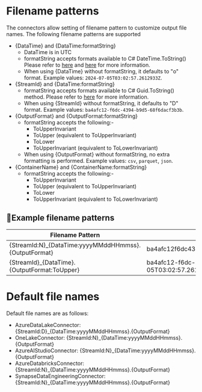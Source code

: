 # Filename patterns
The connectors allow setting of filename pattern to customize output file names.
The following filename patterns are supported
* {DataTime} and {DataTime:formatString}
  * DataTime is in UTC
  * formatString accepts formats available to C# DateTime.ToString() Please refer to [here](https://learn.microsoft.com/en-us/dotnet/standard/base-types/standard-date-and-time-format-strings) and [here](https://learn.microsoft.com/en-us/dotnet/standard/base-types/custom-date-and-time-format-strings) for more information.
  * When using {DataTime} without formatString, it defaults to "o" format. Example values: `2024-07-05T03:02:57.2612933Z`.
* {StreamId} and {DataTime:formatString} 
  * formatString accepts formats available to C# Guid.ToString() method. Please refer to [here](https://learn.microsoft.com/en-us/dotnet/api/system.guid.tostring?view=net-8.0) for more information.
  * When using {StreamId} without formatString, it defaults to "D" format. Example values: `ba4afc12-f6dc-4394-b9d5-68f6dacf3b3b`.
* {OutputFormat} and {OutputFormat:formatString}
  * formatString accepts the following:-
    * ToUpperInvariant
    * ToUpper (equivalent to ToUpperInvariant)
    * ToLower
    * ToUpperInvariant (equivalent to ToLowerInvariant)
  * When using {OutputFormat} without formatString, no extra formatting is performed. Example values: `csv`, `parquet`, `json`.
* {ContainerName} and {ContainerName:formatString}
  * formatString accepts the following:-
    * ToUpperInvariant
    * ToUpper (equivalent to ToUpperInvariant)
    * ToLower
    * ToUpperInvariant (equivalent to ToLowerInvariant)

## Example filename patterns
| Filename Pattern                                      | Example output                                                            |
|-------------------------------------------------------|---------------------------------------------------------------------------|
| {StreamId:N}_{DataTime:yyyyMMddHHmmss}.{OutputFormat} | ba4afc12f6dc4394b9d568f6dacf3b3b_20240705030355.parquet                   |
| {StreamId}_{DataTime}.{OutputFormat:ToUpper}          | ba4afc12-f6dc-4394-b9d5-68f6dacf3b3b_2024-07-05T03:02:57.2612933Z.PARQUET |

# Default file names
Default file names are as follows:
* AzureDataLakeConnector: {StreamId:D}_{DataTime:yyyyMMddHHmmss}.{OutputFormat}
* OneLakeConnector: {StreamId:N}_{DataTime:yyyyMMddHHmmss}.{OutputFormat}
* AzureAIStudioConnector: {StreamId:N}_{DataTime:yyyyMMddHHmmss}.{OutputFormat}
* AzureDatabricksConnector: {StreamId:N}_{DataTime:yyyyMMddHHmmss}.{OutputFormat}
* SynapseDataEngineeringConnector: {StreamId:N}_{DataTime:yyyyMMddHHmmss}.{OutputFormat}